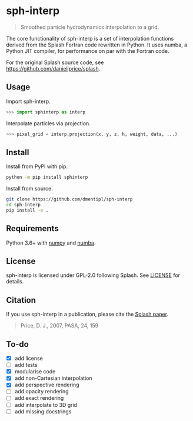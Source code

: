 sph-interp
==========

> Smoothed particle hydrodynamics interpolation to a grid.

The core functionality of sph-interp is a set of interpolation functions derived from the Splash Fortran code rewritten in Python. It uses numba, a Python JIT compiler, for performance on par with the Fortran code.

For the original Splash source code, see <https://github.com/danieljprice/splash>.

Usage
-----

Import sph-interp.

```python
>>> import sphinterp as interp
```

Interpolate particles via projection.

```python
>>> pixel_grid = interp.projection(x, y, z, h, weight, data, ...)
```

Install
-------

Install from PyPI with pip.

```bash
python -m pip install sphinterp
```

Install from source.

```bash
git clone https://github.com/dmentipl/sph-interp
cd sph-interp
pip install -e .
```

Requirements
------------

Python 3.6+ with [numpy](https://numpy.org/) and [numba](http://numba.pydata.org/).

License
-------

sph-interp is licensed under GPL-2.0 following Splash. See [LICENSE](https://github.com/dmentipl/sph-interp/blob/master/LICENSE) for details.

Citation
--------

If you use sph-interp in a publication, please cite the [Splash paper](https://ui.adsabs.harvard.edu/abs/2007PASA...24..159P).

> Price, D. J., 2007, PASA, 24, 159

To-do
-----

- [x] add license
- [ ] add tests
- [x] modularise code
- [x] add non-Cartesian interpolation
- [x] add perspective rendering
- [ ] add opacity rendering
- [ ] add exact rendering
- [ ] add interpolate to 3D grid
- [ ] add missing docstrings
